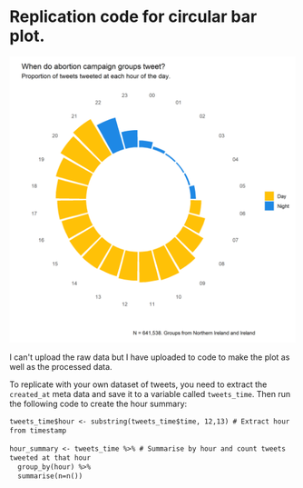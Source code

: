# Replication code for circular bar plot. 


![Circular bar plot](time_plot.png)


I can't upload the raw data but I have uploaded to code to make the plot as well as the processed data. 

To replicate with your own dataset of tweets, you need to extract the `created_at` meta data and save it to a variable called `tweets_time`. Then run the following code to create the hour summary: 

```
tweets_time$hour <- substring(tweets_time$time, 12,13) # Extract hour from timestamp

hour_summary <- tweets_time %>% # Summarise by hour and count tweets tweeted at that hour 
  group_by(hour) %>%
  summarise(n=n())
```
